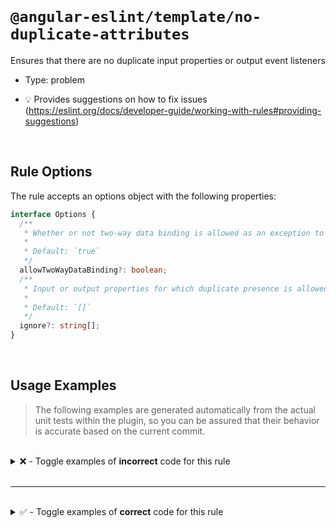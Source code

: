 <!--

  DO NOT EDIT.

  This markdown file was autogenerated using a mixture of the following files as the source of truth for its data:
  - ../../src/rules/no-duplicate-attributes.ts
  - ../../tests/rules/no-duplicate-attributes/cases.ts

  In order to update this file, it is therefore those files which need to be updated, as well as potentially the generator script:
  - ../../../../tools/scripts/generate-rule-docs.ts

-->

<br>

# `@angular-eslint/template/no-duplicate-attributes`

Ensures that there are no duplicate input properties or output event listeners

- Type: problem

- 💡 Provides suggestions on how to fix issues (https://eslint.org/docs/developer-guide/working-with-rules#providing-suggestions)

<br>

## Rule Options

The rule accepts an options object with the following properties:

```ts
interface Options {
  /**
   * Whether or not two-way data binding is allowed as an exception to the rule.
   *
   * Default: `true`
   */
  allowTwoWayDataBinding?: boolean;
  /**
   * Input or output properties for which duplicate presence is allowed as an exception to the rule.
   *
   * Default: `[]`
   */
  ignore?: string[];
}

```

<br>

## Usage Examples

> The following examples are generated automatically from the actual unit tests within the plugin, so you can be assured that their behavior is accurate based on the current commit.

<br>

<details>
<summary>❌ - Toggle examples of <strong>incorrect</strong> code for this rule</summary>

<br>

#### Default Config

```json
{
  "rules": {
    "@angular-eslint/template/no-duplicate-attributes": [
      "error"
    ]
  }
}
```

<br>

#### ❌ Invalid Code

```html
<input [name]="foo" [name]="bar">
       ~~~~~~~~~~~~ ~~~~~~~~~~~~
```

<br>

---

<br>

#### Default Config

```json
{
  "rules": {
    "@angular-eslint/template/no-duplicate-attributes": [
      "error"
    ]
  }
}
```

<br>

#### ❌ Invalid Code

```html
<input [name]="foo" name="bar">
       ~~~~~~~~~~~~ ~~~~~~~~~~
```

<br>

---

<br>

#### Default Config

```json
{
  "rules": {
    "@angular-eslint/template/no-duplicate-attributes": [
      "error"
    ]
  }
}
```

<br>

#### ❌ Invalid Code

```html
<input name="foo" name="bar">
       ~~~~~~~~~~ ~~~~~~~~~~
```

<br>

---

<br>

#### Default Config

```json
{
  "rules": {
    "@angular-eslint/template/no-duplicate-attributes": [
      "error"
    ]
  }
}
```

<br>

#### ❌ Invalid Code

```html
<input (change)="foo($event)" (change)="bar($event)">
       ~~~~~~~~~~~~~~~~~~~~~~ ~~~~~~~~~~~~~~~~~~~~~~
```

<br>

---

<br>

#### Default Config

```json
{
  "rules": {
    "@angular-eslint/template/no-duplicate-attributes": [
      "error"
    ]
  }
}
```

<br>

#### ❌ Invalid Code

```html
<input [(ngModel)]="model" [(ngModel)]="otherModel">
       ~~~~~~~~~~~~~~~~~~~ ~~~~~~~~~~~~~~~~~~~~~~~~
```

<br>

---

<br>

#### Default Config

```json
{
  "rules": {
    "@angular-eslint/template/no-duplicate-attributes": [
      "error"
    ]
  }
}
```

<br>

#### ❌ Invalid Code

```html
<input [name]="foo" [other]="bam" [name]="bar">
       ~~~~~~~~~~~~               ~~~~~~~~~~~~
```

<br>

---

<br>

#### Default Config

```json
{
  "rules": {
    "@angular-eslint/template/no-duplicate-attributes": [
      "error"
    ]
  }
}
```

<br>

#### ❌ Invalid Code

```html
<input [name]="foo" [name]="bar" [name]="bam">
       ~~~~~~~~~~~~ ~~~~~~~~~~~~ ~~~~~~~~~~~~
```

<br>

---

<br>

#### Default Config

```json
{
  "rules": {
    "@angular-eslint/template/no-duplicate-attributes": [
      "error"
    ]
  }
}
```

<br>

#### ❌ Invalid Code

```html
<input [(ngModel)]="model" [name]="foo" [(ngModel)]="otherModel" name="bar">
       ~~~~~~~~~~~~~~~~~~~ ~~~~~~~~~~~~ ~~~~~~~~~~~~~~~~~~~~~~~~ ~~~~~~~~~~
```

<br>

---

<br>

#### Default Config

```json
{
  "rules": {
    "@angular-eslint/template/no-duplicate-attributes": [
      "error"
    ]
  }
}
```

<br>

#### ❌ Invalid Code

```html
<input (@fade.start)="animationStarted($event)" (@fade.start)="animationStarted($event)">
       ~~~~~~~~~~~~~~~~~~~~~~~~~~~~~~~~~~~~~~~~ ~~~~~~~~~~~~~~~~~~~~~~~~~~~~~~~~~~~~~~~~
```

<br>

---

<br>

#### Default Config

```json
{
  "rules": {
    "@angular-eslint/template/no-duplicate-attributes": [
      "error"
    ]
  }
}
```

<br>

#### ❌ Invalid Code

```html
<input (window:resize)="windowResized($event)" (resize)="resize()" (window:resize)="windowResized2($event)">
       ~~~~~~~~~~~~~~~~~~~~~~~~~~~~~~~~~~~~~~~                     ~~~~~~~~~~~~~~~~~~~~~~~~~~~~~~~~~~~~~~~~
```

<br>

---

<br>

#### Custom Config

```json
{
  "rules": {
    "@angular-eslint/template/no-duplicate-attributes": [
      "error",
      {
        "allowTwoWayDataBinding": false
      }
    ]
  }
}
```

<br>

#### ❌ Invalid Code

```html
<input [(ngModel)]="model" (ngModelChange)="modelChanged()">
       ~~~~~~~~~~~~~~~~~~~ ~~~~~~~~~~~~~~~~~~~~~~~~~~~~~~~~
```

<br>

---

<br>

#### Custom Config

```json
{
  "rules": {
    "@angular-eslint/template/no-duplicate-attributes": [
      "error",
      {
        "ignore": [
          "class"
        ]
      }
    ]
  }
}
```

<br>

#### ❌ Invalid Code

```html
<input [name]="foo" class="css-static" name="bar" [class]="dynamic">
       ~~~~~~~~~~~~                    ~~~~~~~~~~
```

</details>

<br>

---

<br>

<details>
<summary>✅ - Toggle examples of <strong>correct</strong> code for this rule</summary>

<br>

#### Default Config

```json
{
  "rules": {
    "@angular-eslint/template/no-duplicate-attributes": [
      "error"
    ]
  }
}
```

<br>

#### ✅ Valid Code

```html
<input name="foo">
```

<br>

---

<br>

#### Default Config

```json
{
  "rules": {
    "@angular-eslint/template/no-duplicate-attributes": [
      "error"
    ]
  }
}
```

<br>

#### ✅ Valid Code

```html
<input [name]="foo">
```

<br>

---

<br>

#### Default Config

```json
{
  "rules": {
    "@angular-eslint/template/no-duplicate-attributes": [
      "error"
    ]
  }
}
```

<br>

#### ✅ Valid Code

```html
<input (change)="bar()">
```

<br>

---

<br>

#### Default Config

```json
{
  "rules": {
    "@angular-eslint/template/no-duplicate-attributes": [
      "error"
    ]
  }
}
```

<br>

#### ✅ Valid Code

```html
<input [(ngModel)]="foo">
```

<br>

---

<br>

#### Default Config

```json
{
  "rules": {
    "@angular-eslint/template/no-duplicate-attributes": [
      "error"
    ]
  }
}
```

<br>

#### ✅ Valid Code

```html
<input [(ngModel)]="model" (ngModelChange)="modelChanged()">
```

<br>

---

<br>

#### Default Config

```json
{
  "rules": {
    "@angular-eslint/template/no-duplicate-attributes": [
      "error"
    ]
  }
}
```

<br>

#### ✅ Valid Code

```html
<div (@fade.start)="animationStarted($event)" (@fade.done)="animationDone($event)"></div>
```

<br>

---

<br>

#### Default Config

```json
{
  "rules": {
    "@angular-eslint/template/no-duplicate-attributes": [
      "error"
    ]
  }
}
```

<br>

#### ✅ Valid Code

```html
<div (window:keydown)="windowKeydown($event)" (document:keydown)="documentKeydown($event)" (document:keyup)="documentKeyup($event)" (keyup)="keyup($event)" (keydown)="keydown($event)"></div>
```

<br>

---

<br>

#### Default Config

```json
{
  "rules": {
    "@angular-eslint/template/no-duplicate-attributes": [
      "error"
    ]
  }
}
```

<br>

#### ✅ Valid Code

```html
<div [style.width.px]="col.width" [width]="col.width"></div>
```

<br>

---

<br>

#### Default Config

```json
{
  "rules": {
    "@angular-eslint/template/no-duplicate-attributes": [
      "error"
    ]
  }
}
```

<br>

#### ✅ Valid Code

```html
<button [class.disabled]="!enabled" [disabled]="!enabled"></button>
```

<br>

---

<br>

#### Default Config

```json
{
  "rules": {
    "@angular-eslint/template/no-duplicate-attributes": [
      "error"
    ]
  }
}
```

<br>

#### ✅ Valid Code

```html
<button [@.disabled]="!enabled" [.disabled]="!enabled"></button>
```

<br>

---

<br>

#### Default Config

```json
{
  "rules": {
    "@angular-eslint/template/no-duplicate-attributes": [
      "error"
    ]
  }
}
```

<br>

#### ✅ Valid Code

```html
<div [style.width]="col.width + 'px'" [width]="col.width"></div>
```

</details>

<br>
